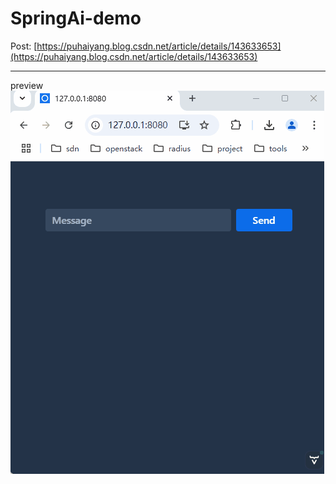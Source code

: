 # SpringAi-demo
Post: [https://puhaiyang.blog.csdn.net/article/details/143633653](https://puhaiyang.blog.csdn.net/article/details/143633653)

---
preview
![preview](https://github.com/puhaiyang/springai-demo/blob/main/previewimg/demo.gif)
